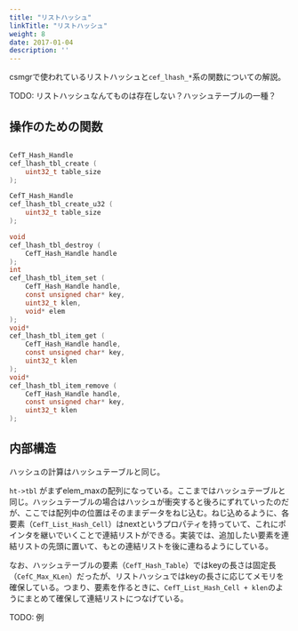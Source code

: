 ```yaml
---
title: "リストハッシュ"
linkTitle: "リストハッシュ"
weight: 8
date: 2017-01-04
description: ''
---
```


csmgrで使われているリストハッシュと`cef_lhash_*`系の関数についての解説。

TODO: リストハッシュなんてものは存在しない？ハッシュテーブルの一種？

## 操作のための関数

```c:cef_hash.h

CefT_Hash_Handle
cef_lhash_tbl_create (
	uint32_t table_size
);

CefT_Hash_Handle
cef_lhash_tbl_create_u32 (
	uint32_t table_size
);

void
cef_lhash_tbl_destroy (
	CefT_Hash_Handle handle
);
int
cef_lhash_tbl_item_set (
	CefT_Hash_Handle handle,
	const unsigned char* key,
	uint32_t klen,
	void* elem
);
void*
cef_lhash_tbl_item_get (
	CefT_Hash_Handle handle,
	const unsigned char* key,
	uint32_t klen
);
void*
cef_lhash_tbl_item_remove (
	CefT_Hash_Handle handle,
	const unsigned char* key,
	uint32_t klen
);
```

## 内部構造
ハッシュの計算はハッシュテーブルと同じ。

`ht->tbl` がまずelem_maxの配列になっている。ここまではハッシュテーブルと同じ。ハッシュテーブルの場合はハッシュが衝突すると後ろにずれていったのだが、ここでは配列中の位置はそのままデータをねじ込む。ねじ込めるように、各要素（`CefT_List_Hash_Cell`）はnextというプロパティを持っていて、これにポインタを継いでいくことで連結リストができる。実装では、追加したい要素を連結リストの先頭に置いて、もとの連結リストを後に連ねるようにしている。

なお、ハッシュテーブルの要素（`CefT_Hash_Table`）ではkeyの長さは固定長（`CefC_Max_KLen`）だったが、リストハッシュではkeyの長さに応じてメモリを確保している。つまり、要素を作るときに、`CefT_List_Hash_Cell + klen`のようにまとめて確保して連結リストにつなげている。

TODO: 例
